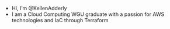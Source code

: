 - Hi, I’m @KellenAdderly
- I am a Cloud Computing WGU graduate with a passion for AWS technologies and IaC through Terraform

<!---
KellenAdderly/KellenAdderly is a ✨ special ✨ repository because its `README.md` (this file) appears on your GitHub profile.
You can click the Preview link to take a look at your changes.
--->

